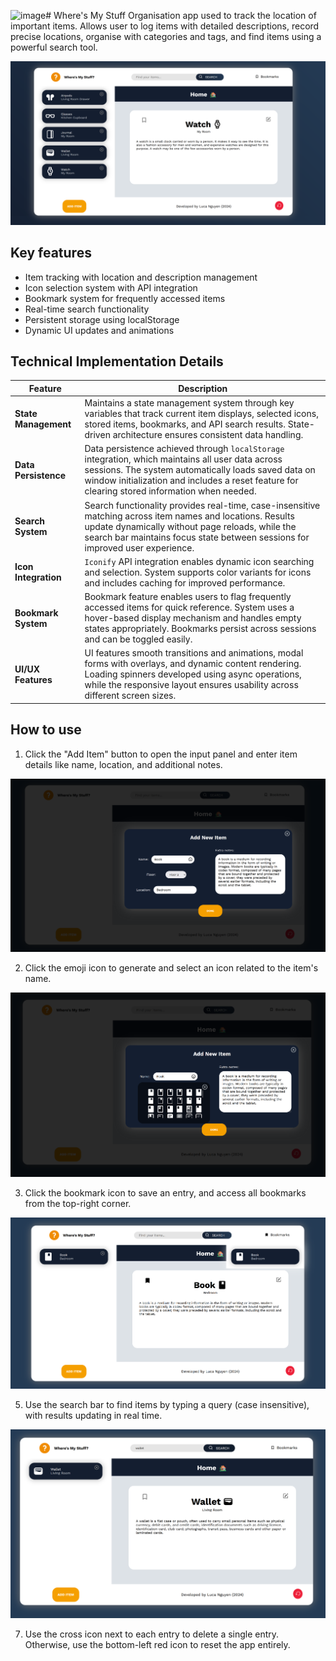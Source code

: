 ![image](https://github.com/user-attachments/assets/b1bbc515-0634-41e1-977f-1b0853a57073)# Where's My Stuff
Organisation app used to track the location of important items. Allows user to log items with detailed descriptions, record precise locations, organise with categories and tags, and find items using a powerful search tool.

![Screenshot of app](/images/wms_sample.png)

## Key features
- Item tracking with location and description management
- Icon selection system with API integration
- Bookmark system for frequently accessed items
- Real-time search functionality
- Persistent storage using localStorage
- Dynamic UI updates and animations

## Technical Implementation Details
| **Feature**          | **Description**                                                                                                                                                                                                                           
|-----------------------|--------------------------------------------------------------------------------------------------------------------------------------------------------------------------------------------------------------------------------------------------|
| **State Management**  | Maintains a state management system through key variables that track current item displays, selected icons, stored items, bookmarks, and API search results. State-driven architecture ensures consistent data handling.                         |
| **Data Persistence**  | Data persistence achieved through `localStorage` integration, which maintains all user data across sessions. The system automatically loads saved data on window initialization and includes a reset feature for clearing stored information when needed. |
| **Search System**     | Search functionality provides real-time, case-insensitive matching across item names and locations. Results update dynamically without page reloads, while the search bar maintains focus state between sessions for improved user experience.  |
| **Icon Integration**  | `Iconify` API integration enables dynamic icon searching and selection. System supports color variants for icons and includes caching for improved performance.                                                                                  |
| **Bookmark System**   | Bookmark feature enables users to flag frequently accessed items for quick reference. System uses a hover-based display mechanism and handles empty states appropriately. Bookmarks persist across sessions and can be toggled easily.           |
| **UI/UX Features**    | UI features smooth transitions and animations, modal forms with overlays, and dynamic content rendering. Loading spinners developed using async operations, while the responsive layout ensures usability across different screen sizes.        |

## How to use
1. Click the "Add Item" button to open the input panel and enter item details like name, location, and additional notes.

![Screenshot of app](/images/wms_add_2.png)

2. Click the emoji icon to generate and select an icon related to the item's name.

![Screenshot of app](/images/wms_api.png)

3. Click the bookmark icon to save an entry, and access all bookmarks from the top-right corner.

![Screenshot of app](/images/wms_bookmark.png)
  
5. Use the search bar to find items by typing a query (case insensitive), with results updating in real time.

![Screenshot of app](/images/wms_search.png)
  
7. Use the cross icon next to each entry to delete a single entry. Otherwise, use the bottom-left red icon to reset the app entirely.
